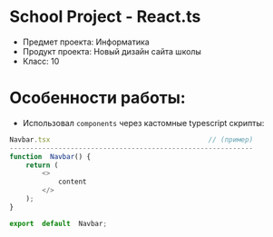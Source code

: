 # School Project - React.ts

- Предмет проекта: Информатика
- Продукт проекта: Новый дизайн сайта школы
- Класс: 10

# Особенности работы:

- Использовал `components` через кастомные typescript скрипты:

```ts
Navbar.tsx                                       // (пример)
------------------------------------------------------------
function  Navbar() {
	return (
		<>
			content
		</>
	);
}

export  default  Navbar;
```
